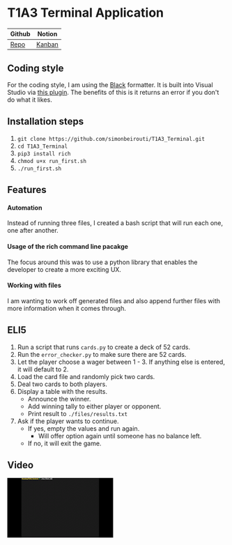 # T1A3 Terminal Application

| Github                                                 | Notion                                                                                                    |
| ------------------------------------------------------ | --------------------------------------------------------------------------------------------------------- |
| [Repo](https://github.com/simonbeirouti/T1A3_Terminal) | [Kanban](https://besimon.notion.site/483391bf4cea4922b3cd61c5d57a4969?v=b42e837be2394dea8150f42f5dac8c58) |

## Coding style

For the coding style, I am using the [Black](https://github.com/psf/black) formatter. It is built into Visual Studio via [this plugin](https://marketplace.visualstudio.com/items?itemName=ms-python.black-formatter). The benefits of this is it returns an error if you don't do what it likes.

## Installation steps

1. `git clone https://github.com/simonbeirouti/T1A3_Terminal.git`
2. `cd T1A3_Terminal`
3. `pip3 install rich`
4. `chmod u+x run_first.sh`
5. `./run_first.sh`

## Features

#### Automation

Instead of running three files, I created a bash script that will run each one, one after another.

#### Usage of the rich command line pacakge

The focus around this was to use a python library that enables the developer to create a more exciting UX.

#### Working with files

I am wanting to work off generated files and also append further files with more information when it comes through.

## ELI5

1. Run a script that runs `cards.py` to create a deck of 52 cards.
2. Run the `error_checker.py` to make sure there are 52 cards.
3. Let the player choose a wager between 1 - 3. If anything else is entered, it will default to 2.
4. Load the card file and randomly pick two cards.
5. Deal two cards to both players.
6. Display a table with the results.
   - Announce the winner.
   - Add winning tally to either player or opponent.
   - Print result to `./files/results.txt`
7. Ask if the player wants to continue.
   - If yes, empty the values and run again.
     - Will offer option again until someone has no balance left.
   - If no, it will exit the game.

## Video

![video here](./recording.gif)
